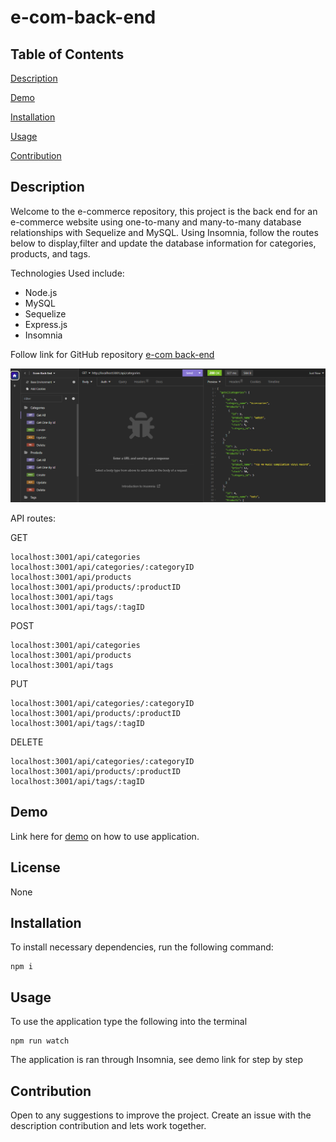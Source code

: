 # e-com-back-end

## Table of Contents

[Description](#description)

[Demo](#demo)

[Installation](#installation)

[Usage](#usage)

[Contribution](#contribution)

## Description

Welcome to the e-commerce repository, this project is the back end for an e-commerce website using one-to-many and many-to-many database relationships with Sequelize and MySQL. Using Insomnia, follow the routes below to display,filter and update the database information for categories, products, and tags.

Technologies Used include:

- Node.js
- MySQL
- Sequelize
- Express.js
- Insomnia

Follow link for GitHub repository
[e-com back-end](https://github.com/brandonlambrecht/e-com-back-end)

![e-com back-end](./images/get-all-categories.png)

API routes:

GET

    localhost:3001/api/categories
    localhost:3001/api/categories/:categoryID
    localhost:3001/api/products
    localhost:3001/api/products/:productID
    localhost:3001/api/tags
    localhost:3001/api/tags/:tagID

POST

    localhost:3001/api/categories
    localhost:3001/api/products
    localhost:3001/api/tags

PUT

    localhost:3001/api/categories/:categoryID
    localhost:3001/api/products/:productID
    localhost:3001/api/tags/:tagID

DELETE

    localhost:3001/api/categories/:categoryID
    localhost:3001/api/products/:productID
    localhost:3001/api/tags/:tagID

## Demo

Link here for [demo](https://drive.google.com/file/d/1AwCd3a4faUniCHm6SuoXfNaX9FkTIX96/view) on how to use application.

## License

None

## Installation

To install necessary dependencies, run the following command:

    npm i

## Usage

To use the application type the following into the terminal

    npm run watch

The application is ran through Insomnia, see demo link for step by step

## Contribution

Open to any suggestions to improve the project. Create an issue with the description contribution and lets work together.
